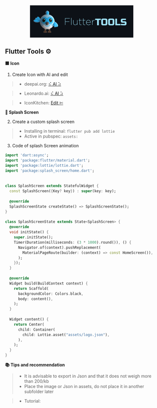 <!-- logo IMG -->
<p align="center">
    <img width="340" src="@bastndev/img/dash.gif" alt="Vite logo">
  </a>
</p>

<!-- - --- --- --- Create Icon -- --- --- ---  -->
## Flutter Tools ⚙️
**🟩 Icon**
1. Create Icon with AI and edit
>- deepai.org: [⠮ AI ⠵](https://deepai.org/machine-learning-model/cute-creature-generator)

>- Leonardo.ai: [⠮ AI ⠵](https://app.leonardo.ai)

>- IconKitchen: [ Edit ✄](https://icon.kitchen/)

<!-- - --- --- --- Create Splash Screen -- --- --- ---  -->
**🎴 Splash Screen**

2. Create a custom splash screen

>- Installing in terminal: ``flutter pub add lottie``
>- Active in pubspec: ``assets:``

3. Code of splash Screen animation

```dart
import 'dart:async';
import 'package:flutter/material.dart';
import 'package:lottie/lottie.dart';
import 'package:splash_screen/home.dart';


class SplashScreen extends StatefulWidget {
  const SplashScreen({Key? key}) : super(key: key);

  @override
  SplashScreenState createState() => SplashScreenState();
}

class SplashScreenState extends State<SplashScreen> {
  @override
  void initState() {
    super.initState();
    Timer(Duration(milliseconds: (3 * 1000).round()), () {
      Navigator.of(context).pushReplacement(
        MaterialPageRoute(builder: (context) => const HomeScreen()),
      );
    });
  }

  @override
  Widget build(BuildContext context) {
    return Scaffold(
      backgroundColor: Colors.black,
      body: content(),
    );
  }

  Widget content() {
    return Center(
      child: Container(
        child: Lottie.asset("assets/logo.json"),
      ),
    );
  }
}
````

**📚 Tips and recommendation**

>- It is advisable to export in Json and that it does not weigh more than 200/kb
>- Place the image or Json in assets, do not place it in another subfolder later

>- Tutorial: